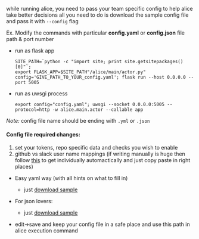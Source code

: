 while running alice, you need to pass your team specific config to help alice take better decisions
all you need to do is download the sample config file and pass it with `--config` flag

Ex.
 Modify the commands with particular **config.yaml** or **config.json** file path & port number
   -  run as flask app

      ```
      SITE_PATH=`python -c "import site; print site.getsitepackages()[0]"`;
      export FLASK_APP=$SITE_PATH"/alice/main/actor.py" config='GIVE_PATH_TO_YOUR_config.yaml'; flask run --host 0.0.0.0 --port 5005
      ```
   -  run as uwsgi process

      ```
      export config="config.yaml"; uwsgi --socket 0.0.0.0:5005 --protocol=http -w alice.main.actor --callable app
      ```
      
*Note:* config file name should be ending with `.yml` or `.json`

#### Config file required changes:
1. set your tokens, repo specific data and checks you wish to enable
2. github vs slack user name mappings (if writing manually is huge then follow [this](https://gist.github.com/p00j4/18be94b7261ff564d13241d0899f7101) to get individually automactically and just copy paste in right places)

- Easy yaml way (with all hints on what to fill in)
  - just [download sample](https://github.com/moengage/alice/blob/master/docs/config.yml)
  
- For json lovers:
   - just [download sample](https://github.com/moengage/alice/blob/master/docs/config.json)
   
- edit->save and keep your config file in a safe place and use this path in alice execution command
   


